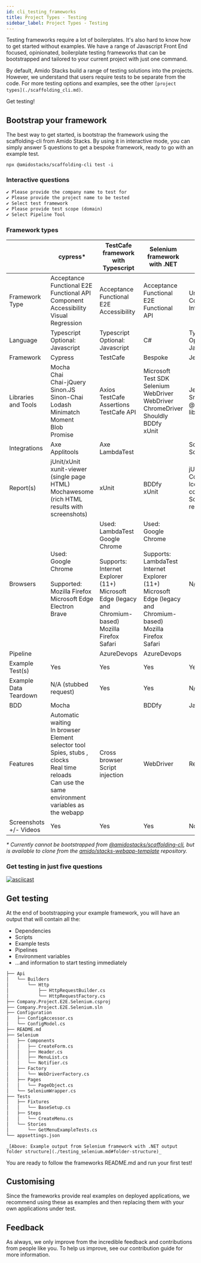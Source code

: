 ```yaml
---
id: cli_testing_frameworks
title: Project Types - Testing
sidebar_label: Project Types - Testing
---
```


Testing frameworks require a lot of boilerplates. It's also hard to know how to get started without examples. We have a range of Javascript Front End focused, opinionated, boilerplate testing frameworks that can be bootstrapped and tailored to your current project with just one command.

By default, Amido Stacks build a range of testing solutions into the projects. However, we understand that users require tests to be separate from the code. For more testing options and examples, see the other `[project types](./scaffolding_cli.md)`.

Get testing!

## Bootstrap your framework

The best way to get started, is bootstrap the framework using the scaffolding-cli from Amido Stacks. By using it in interactive mode, you can simply answer 5 questions to get a bespoke framework, ready to go with an example test.

```npx @amidostacks/scaffolding-cli test -i```

### Interactive questions

```txt
✔ Please provide the company name to test for
✔ Please provide the project name to be tested
✔ Select test framework
✔ Please provide test scope (domain)
✔ Select Pipeline Tool
```

### Framework types

<!-- markdownlint-disable -->
|   | **cypress*** | **TestCafe framework with Typescript** | **Selenium framework with .NET** | **jest-sonar*** |
| --- | --- | --- | --- | --- |
|  Framework Type | Acceptance<br/>Functional E2E<br/>Functional API<br/>Component<br/>Accessibility<br/>Visual Regression | Acceptance<br/>Functional E2E<br/>Accessibility | Acceptance<br/>Functional E2E<br/>Functional API | Unit<br/>Component<br/>Integration |
|  Language | Typescript<br/>Optional: Javascript | Typescript<br/>Optional: Javascript | C# | Typescript<br/>Optional: Javascript |
|  Framework | Cypress | TestCafe | Bespoke | Jest |
|  Libraries and Tools | Mocha<br/>Chai<br/>Chai-jQuery<br/>Sinon.JS<br/>Sinon-Chai<br/>Lodash<br/>Minimatch<br/>Moment<br/>Blob<br/>Promise | Axios<br/>TestCafe Assertions<br/>TestCafe API | Microsoft Test SDK<br/>Selenium WebDriver<br/>WebDriver ChromeDriver<br/>Shouldly<br/>BDDfy<br/>xUnit | Jest Snapshot<br/>@testing-library/react |
|  Integrations | Axe<br/>Applitools | Axe<br/>LambdaTest |  | Sonar Scanner |
|  Report(s) | jUnit/xUnit<br/>xunit-viewer (single page HTML)<br/>Mochawesome (rich HTML results with screenshots) | xUnit | BDDfy<br/>xUnit | jUnit/xUnit<br/>Cobertura, lcov (code coverage)<br/>Sonar reporter |
|  Browsers | Used:<br/>Google Chrome<br/><br/>Supported:<br/>Mozilla Firefox<br/>Microsoft Edge<br/>Electron<br/>Brave | Used:<br/>LambdaTest<br/>Google Chrome<br/><br/>Supports:<br/>Internet Explorer (11+)<br/>Microsoft Edge (legacy and Chromium-based)<br/>Mozilla Firefox<br/>Safari | Used:<br/>Google Chrome<br/><br/>Supports:<br/>LambdaTest<br/>Internet Explorer (11+)<br/>Microsoft Edge (legacy and Chromium-based)<br/>Mozilla Firefox<br/>Safari | N/A |
|  Pipeline |  | AzureDevops | AzureDevops |  |
|  Example Test(s) | Yes | Yes | Yes | Yes |
|  Example Data Teardown | N/A (stubbed request) | Yes | Yes | N/A |
|  BDD | Mocha |  | BDDfy | Jasmine |
|  Features | Automatic waiting<br/>In browser<br/>Element selector tool<br/>Spies, stubs , clocks<br/>Real time reloads<br/>Can use the same environment variables as the webapp | Cross browser<br/>Script injection | WebDriver | Render |
|  Screenshots +/- Videos | Yes | Yes | Yes | No |
<!-- markdownlint-restore -->

_\* Currently cannot be bootstrapped from [@amidostacks/scaffolding-cli](https://www.npmjs.com/package/@amidostacks/scaffolding-cli), but is available to clone from the [amido/stacks-webapp-template](https://github.com/amido/stacks-webapp-template) repository._

### Get testing in just five questions

[![asciicast](https://asciinema.org/a/mpqq9MGhE2TsSXtLDhmjZfaDq.svg?t=7)](https://asciinema.org/a/mpqq9MGhE2TsSXtLDhmjZfaDq)

## Get testing

At the end of bootstrapping your example framework, you will have an output that will contain all the:

* Dependencies
* Scripts
* Example tests
* Pipelines
* Environment variables
* ...and information to start testing immediately

```bash
├── Api
│   └── Builders
│       └── Http
│           ├── HttpRequestBuilder.cs
│           └── HttpRequestFactory.cs
├── Company.Project.E2E.Selenium.csproj
├── Company.Project.E2E.Selenium.sln
├── Configuration
│   ├── ConfigAccessor.cs
│   └── ConfigModel.cs
├── README.md
├── Selenium
│   ├── Components
│   │   ├── CreateForm.cs
│   │   ├── Header.cs
│   │   ├── MenuList.cs
│   │   └── Notifier.cs
│   ├── Factory
│   │   └── WebDriverFactory.cs
│   ├── Pages
│   │   └── PageObject.cs
│   └── SeleniumWrapper.cs
├── Tests
│   ├── Fixtures
│   │   └── BaseSetup.cs
│   ├── Steps
│   │   └── CreateMenu.cs
│   └── Stories
│       └── GetMenuExampleTests.cs
└── appsettings.json
```

`_[Above: Example output from Selenium framework with .NET output folder structure](./testing_selenium.md#folder-structure)_`

You are ready to follow the frameworks README.md and run your first test!

## Customising

Since the frameworks provide real examples on deployed applications, we recommend using these as examples and then replacing them with your own applications under test.

## Feedback

As always, we only improve from the incredible feedback and contributions from people like you. To help us improve, see our contribution guide for more information.
